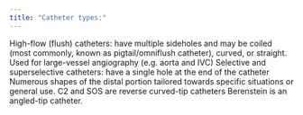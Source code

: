 ```yaml
---
title: "Catheter types:"
---
```

High-flow (flush) catheters: have multiple sideholes and may be coiled (most commonly, known as pigtail/omniflush catheter), curved, or straight.
Used for large-vessel angiography (e.g. aorta and IVC)
Selective and superselective catheters: have a single hole at the end of the catheter
Numerous shapes of the distal portion tailored towards specific situations or general use.
C2 and SOS are reverse curved-tip catheters
Berenstein is an angled-tip catheter.

